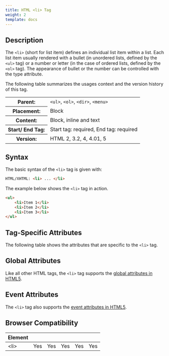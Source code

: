 ```yaml
---
title: HTML <li> Tag
weight: 2
template: docs
---	
```

## Description

The `<li>` (short for list item) defines an individual list item within a list. Each list item usually rendered with a bullet (in unordered lists, defined by the `<ul>` tag) or a number or letter (in the case of ordered lists, defined by the `<ol>` tag). The appearance of bullet or the number can be controlled with the type attribute.

The following table summarizes the usages context and the version history of this tag.

<table li="wilih:100%">
    <tr>
	<th>Parent:</th>
    <td><code>&lt;ul&gt;</code>, <code>&lt;ol&gt;</code>, <code>&lt;dir&gt;</code>, <code>&lt;menu&gt;</code></td>
  </tr>
  <tr>
    <th>Placement:</th>
    <td>Block</td>
  </tr>
  <tr>
    <th>Content:</th>
    <td>Block, inline and text</td>
  </tr>
  <tr>
    <th>Start/ End Tag:</th>
    <td>Start tag: required, End tag: required</td>
  </tr>
    <tr>
    <th>Version:</th>
    <td>HTML 2, 3.2, 4, 4.01, 5</td>
  </tr>
</table>	

## Syntax

The basic syntax of the `<li>` tag is given with:

```html
HTML/XHTML: <li> ... </li>
```

The example below shows the `<li>` tag in action.
	
```html
<ul>
    <li>Item 1</li>
    <li>Item 2</li>
    <li>Item 3</li>
</ul>
```

## Tag-Specific Attributes
The following table shows the attributes that are specific to the `<li>` tag.

## Global Attributes

Like all other HTML tags, the `<li>` tag supports the [global attributes in HTML5](https://www.tutorialrepublic.com/html-reference/html5-global-attributes.php).

## Event Attributes

The `<li>` tag also supports the [event attributes in HTML5](https://www.tutorialrepublic.com/html-reference/html5-event-attributes.php).

## Browser Compatibility
|  Element |<i class="chrome"></i>    | <i class="ie"></i>   | <i class="firefox"></i>   |  <i class="safari"></i>  | <i class="opera"></i>   |
| ------------ | ------------ | ------------ | ------------ | ------------ | ------------ |
| &lt;li&gt;  |Yes   |Yes   |Yes   |Yes   |Yes   |

